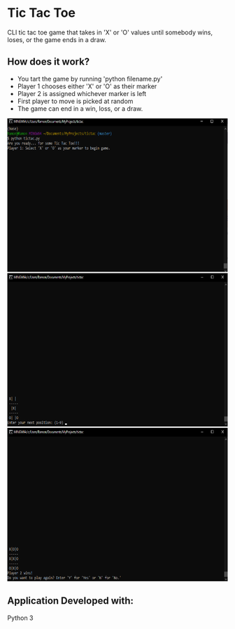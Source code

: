 # Tic Tac Toe
CLI tic tac toe game that takes in 'X' or 'O' values until somebody wins, loses, or the game ends in a draw.

## How does it work?
* You tart the game by running 'python filename.py'
* Player 1 chooses either 'X' or 'O' as their marker
* Player 2 is assigned whichever marker is left
* First player to move is picked at random
* The game can end in a win, loss, or a draw.

<img src="/assets/start.png" width="620" height="350">

<img src="/assets/middle.png" width="620" height="350">

<img src="/assets/end.png" width="620" height="350">

## Application Developed with:
Python 3